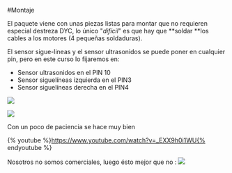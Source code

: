 #Montaje

El paquete viene con unas piezas listas para montar que no requieren especial destreza DYC, lo único "_difícil_" es que hay que **soldar **los cables a los motores (4 pequeñas soldaduras).

El sensor sigue-lineas y el sensor ultrasonidos se puede poner en cualquier pin, pero en este curso lo fijaremos en:

* Sensor ultrasonidos en el PIN 10
* Sensor siguelíneas izquierda en el PIN3
* Sensor siguelíneas derecha en el PIN4

![](https://i.imgur.com/kzPngGo.jpg)

![](https://i.imgur.com/yeShOQZ.jpg)

Con un poco de paciencia se hace muy bien

{% youtube %}https://www.youtube.com/watch?v=_EXX9h0i1WU{% endyoutube %}

Nosotros no somos comerciales, luego ésto mejor que no :
![](https://catedu.github.io/alphabot/assets/2018-06-30%2007_45_40-Documento1%20-%20Microsoft%20Word.png)
